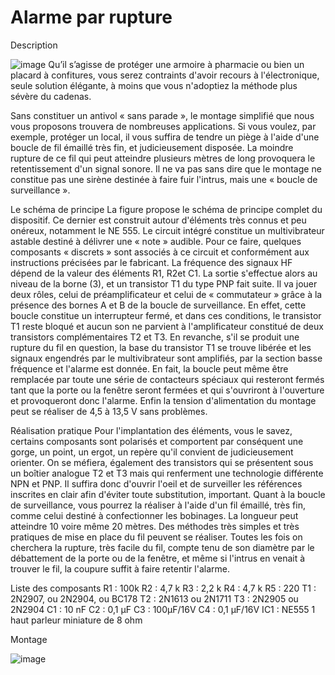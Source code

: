 # Alarme par rupture
Description



![image](https://github.com/Aminehammou/Document-electronique/assets/133261059/550183e2-d15c-425d-a29f-4cd2dacabaec)
Qu’il s’agisse de protéger une armoire à pharmacie ou
bien un placard à confitures, vous serez contraints d'avoir
recours à l'électronique, seule solution élégante, à moins que
vous n'adoptiez la méthode plus sévère du cadenas.

Sans constituer un antivol « sans parade », le montage
simplifié que nous vous proposons trouvera de nombreuses
applications. Si vous voulez, par exemple, protéger un local, il
vous suffira de tendre un piège à l'aide d'une boucle de fil émaillé très fin, et judicieusement
disposée. La moindre rupture de ce fil qui peut atteindre plusieurs mètres de long
provoquera le retentissement d'un signal sonore. Il ne va pas sans dire que le montage ne
constitue pas une sirène destinée à faire fuir l'intrus, mais une « boucle de surveillance ».

Le schéma de principe
La figure propose le schéma de principe complet du dispositif. Ce dernier est
construit autour d'éléments très connus et peu onéreux, notamment le NE 555.
Le circuit intégré constitue un multivibrateur astable destiné à délivrer une « note »
audible. Pour ce faire, quelques composants « discrets » sont associés à ce circuit et
conformément aux instructions précisées par le fabricant.
La fréquence des signaux HF dépend de la valeur des éléments R1, R2et C1. La
sortie s'effectue alors au niveau de la borne (3), et un transistor T1 du type PNP fait suite. Il
va jouer deux rôles, celui de préamplificateur et celui de « commutateur » grâce à la
présence des bornes A et B de la boucle de surveillance.
En effet, cette boucle constitue un interrupteur fermé, et dans ces conditions, le
transistor T1 reste bloqué et aucun son ne parvient à l'amplificateur constitué de deux
transistors complémentaires T2 et T3.
En revanche, s'il se produit une rupture du fil en question, la base du transistor T1 se
trouve libérée et les signaux engendrés par le multivibrateur sont amplifiés, par la section
basse fréquence et l'alarme est donnée.
En fait, la boucle peut même être remplacée par toute une série de contacteurs
spéciaux qui resteront fermés tant que la porte ou la fenêtre seront fermées et qui
s'ouvriront à l'ouverture et provoqueront donc l'alarme.
Enfin la tension d'alimentation du montage peut se réaliser de 4,5 à 13,5 V sans
problèmes.

Réalisation pratique
Pour l'implantation des éléments, vous le savez, certains composants sont polarisés
et comportent par conséquent une gorge, un point, un ergot, un repère qu'il convient de
judicieusement orienter. On se méfiera, également des transistors qui se présentent sous
un boîtier analogue T2 et T3 mais qui renferment une technologie différente NPN et PNP. Il
suffira donc d'ouvrir l'oeil et de surveiller les références inscrites en clair afin d'éviter toute
substitution, important.
Quant à la boucle de surveillance, vous pourrez la réaliser à l'aide d'un fil émaillé,
très fin, comme celui destiné à confectionner les bobinages. La longueur peut atteindre 10
voire même 20 mètres. Des méthodes très simples et très pratiques de mise en place du fil
peuvent se réaliser. Toutes les fois on cherchera la rupture, très facile du fil, compte tenu de
son diamètre par le débattement de la porte ou de la fenêtre, et même si l'intrus en venait à
trouver le fil, la coupure suffit à faire retentir l'alarme.

Liste des composants
R1 : 100k
R2 : 4,7 k
R3 : 2,2 k
R4 : 4,7 k
R5 : 220
T1 : 2N2907, ou 2N2904, ou BC178
T2 : 2N1613 ou 2N1711
T3 : 2N2905 ou 2N2904
C1 : 10 nF
C2 : 0,1 μF
C3 : 100μF/16V
C4 : 0,1 μF/16V
IC1 : NE555
1 haut parleur miniature de 8 ohm

Montage



![image](https://github.com/Aminehammou/Document-electronique/assets/133261059/d3e9bfba-5366-43ef-9d43-3fd39c1ef8ce)
